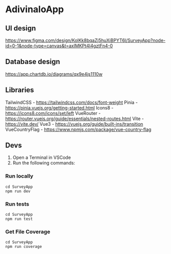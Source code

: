 # AdivinaloApp

## UI design
https://www.figma.com/design/KolKk8bqaZj5huXiBPYT6l/SurveyApp?node-id=0-1&node-type=canvas&t=axIMKPt4I4gztFn4-0

## Database design
https://app.chartdb.io/diagrams/qx9e4js1110w

## Libraries
TailwindCSS - https://tailwindcss.com/docs/font-weight
Pinia - https://pinia.vuejs.org/getting-started.html
Icons8 - https://icons8.com/icons/set/left
VueRouter - https://router.vuejs.org/guide/essentials/nested-routes.html
Vite - https://vite.dev/
Vue3 - https://vuejs.org/guide/built-ins/transition
VueCountryFlag - https://www.npmjs.com/package/vue-country-flag

## Devs
1. Open a Terminal in VSCode
2. Run the following commands:

### Run locally
```
cd SurveyApp
npm run dev
```

### Run tests
```
cd SurveyApp
npm run test
```

### Get File Coverage
```
cd SurveyApp
npm run coverage
```